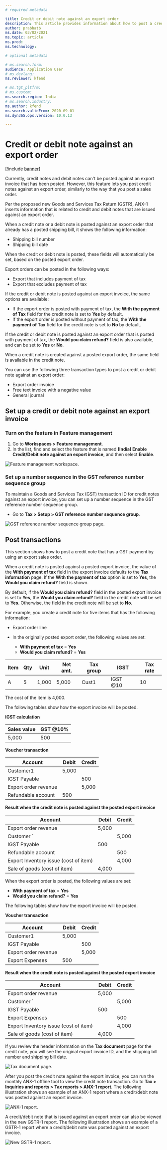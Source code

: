```yaml
---
# required metadata

title: Credit or debit note against an export order
description: This article provides information about how to post a credit note against an export invoice in Microsoft Dynamics 365 transactions.
author: prabhatb
ms.date: 03/02/2021
ms.topic: article
ms.prod: 
ms.technology: 

# optional metadata

# ms.search.form: 
audience: Application User
# ms.devlang: 
ms.reviewer: kfend

# ms.tgt_pltfrm: 
# ms.custom: 
ms.search.region: India
# ms.search.industry: 
ms.author: kfend
ms.search.validFrom: 2020-09-01
ms.dyn365.ops.version: 10.0.13

---
```


# Credit or debit note against an export order

[!include [banner](../includes/banner.md)]

Currently, credit notes and debit notes can't be posted against an export invoice that has been posted. However, this feature lets you post credit notes against an export order, similarly to the way that you post a sales order.

Per the proposed new Goods and Services Tax Return (GSTR), ANX-1 inserts information that is related to credit and debit notes that are issued against an export order.

When a credit note or a debit note is posted against an export order that already has a posted shipping bill, it shows the following information:

- Shipping bill number
- Shipping bill date

When the credit or debit note is posted, these fields will automatically be set, based on the posted export order.

Export orders can be posted in the following ways:

- Export that includes payment of tax
- Export that excludes payment of tax

If the credit or debit note is posted against an export invoice, the same options are available:

- If the export order is posted with payment of tax, the **With the payment of Tax** field for the credit note is set to **Yes** by default.
- If the export order is posted without payment of tax, the **With the payment of Tax** field for the credit note is set to **No** by default.

If the credit or debit note is posted against an export order that is posted with payment of tax, the **Would you claim refund?** field is also available, and can be set to **Yes** or **No**.

When a credit note is created against a posted export order, the same field is available in the credit note.

You can use the following three transaction types to post a credit or debit note against an export order:

- Export order invoice
- Free text invoice with a negative value
- General journal

## Set up a credit or debit note against an export invoice

### Turn on the feature in Feature management

1. Go to **Workspaces \> Feature management**.
2. In the list, find and select the feature that is named **(India) Enable Credit/Debit note against an export invoice**, and then select **Enable**.

![Feature management workspace.](media/Credit-Debit-note-EO-001.PNG)

### Set up a number sequence in the GST reference number sequence group

To maintain a Goods and Services Tax (GST) transaction ID for credit notes against an export invoice, you can set up a number sequence in the GST reference number sequence group.

- Go to **Tax \> Setup \> GST reference number sequence group**.

![GST reference number sequence group page.](media/Credit-Debit-note-EO-002.PNG)

## Post transactions

This section shows how to post a credit note that has a GST payment by using an export sales order.

When a credit note is posted against a posted export invoice, the value of the **With payment of tax** field in the export invoice defaults to the **Tax information** page. If the **With the payment of tax** option is set to **Yes**, the **Would you claim refund?** field is shown.

By default, if the **Would you claim refund?** field in the posted export invoice is set to **Yes**, the **Would you claim refund?** field in the credit note will be set to **Yes**. Otherwise, the field in the credit note will be set to **No**.

For example, you create a credit note for five items that has the following information:

- Export order line
- In the originally posted export order, the following values are set:

    - **With payment of tax** = **Yes**
    - **Would you claim refund?** = **Yes**

| Item | Qty | Unit  | Net amt. | Tax group | IGST     | Tax rate |
|------|-----|-------|----------|-----------|----------|----------|
| A    | 5   | 1,000 | 5,000    | Cust1     | IGST @10 | 10       |

The cost of the item is 4,000.

The following tables show how the export invoice will be posted.

**IGST calculation**
 
| Sales value | GST @10% |
|-------------|----------|
| 5,000       | 500      |

**Voucher transaction**

| Account              | Debit | Credit |
|----------------------|-------|--------|
| Customer1            | 5,000 |        |
| IGST Payable         |       | 500    |
| Export order revenue |       | 5,000  |
| Refundable account   | 500   |        | 

**Result when the credit note is posted against the posted export invoice**

| Account                               | Debit | Credit |
|---------------------------------------|-------|--------|
| Export order revenue                  | 5,000 |        |
| Customer `                            |       | 5,000  |
| IGST Payable                          | 500   |        |
| Refundable account                    |       | 500    |
| Export Inventory issue (cost of item) |       | 4,000  |
| Sale of goods (cost of item)          | 4,000 |        |

When the export order is posted, the following values are set:

- **With payment of tax** = **Yes**
- **Would you claim refund?** = **Yes**

The following tables show how the export invoice will be posted.

**Voucher transaction**

| Account              | Debit | Credit |
|----------------------|-------|--------|
| Customer1            | 5,000 |        |
| IGST Payable         |       | 500    |
| Export order revenue |       | 5,000  |
| Export Expenses      | 500   |        |

**Result when the credit note is posted against the posted export invoice**

| Account                               | Debit | Credit |
|---------------------------------------|-------|--------|
| Export order revenue                  | 5,000 |        |
| Customer `                            |       | 5,000  |
| IGST Payable                          | 500   |        |
| Export Expenses                       |       | 500    |
| Export Inventory issue (cost of item) |       | 4,000  |
| Sale of goods (cost of item)          | 4,000 |        |

If you review the header information on the **Tax document** page for the credit note, you will see the original export invoice ID, and the shipping bill number and shipping bill date.

![Tax document page.](media/Credit-Debit-note-EO-003.PNG)

After you post the credit note against the export invoice, you can run the monthly ANX-1 offline tool to view the credit note transaction. Go to **Tax \> Inquiries and reports \> Tax reports \> ANX-1 report**. The following illustration shows an example of an ANX-1 report where a credit/debit note was posted against an export invoice.

![ANX-1 report.](media/Credit-Debit-note-EO-005.PNG)

A credit/debit note that is issued against an export order can also be viewed in the new GSTR-1 report. The following illustration shows an example of a GSTR-1 report where a credit/debit note was posted against an export invoice.

![New GSTR-1 report.](media/Credit-Debit-note-EO-004.PNG)
